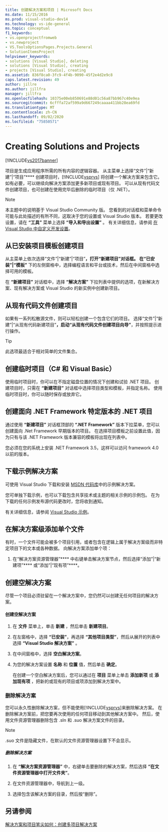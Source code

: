 ```yaml
---
title: 创建解决方案和项目 | Microsoft Docs
ms.date: 11/15/2016
ms.prod: visual-studio-dev14
ms.technology: vs-ide-general
ms.topic: conceptual
f1_keywords:
- vs.openprojectfromweb
- vs.newproject
- VS.ToolsOptionsPages.Projects.General
- SolutionItemsProject
helpviewer_keywords:
- solutions [Visual Studio], deleting
- solutions [Visual Studio], creating
- projects [Visual Studio], creating
ms.assetid: 836f8ca0-3fc9-4f4b-9090-45f2e4d2e9c8
caps.latest.revision: 49
author: jillre
ms.author: jillfra
manager: jillfra
ms.openlocfilehash: 10375e00eb850691e88d01c56a87bb967c40e9ea
ms.sourcegitcommit: 6cfffa72af599a9d667249caaaa411bb28ea69fd
ms.translationtype: MT
ms.contentlocale: zh-CN
ms.lasthandoff: 09/02/2020
ms.locfileid: "75850571"
---
```

# <a name="creating-solutions-and-projects"></a>Creating Solutions and Projects
[!INCLUDE[vs2017banner](../includes/vs2017banner.md)]

项目是生成应用程序所需的所有内容的逻辑容器。 从主菜单上选择“文件”|“新建”|“项目”**** 创建项目时，[!INCLUDE[vsprvs](../includes/vsprvs-md.md)] 将创建一个解决方案来包含它。 如有必要，可以继续向解决方案添加更多新项目或现有项目。 可以从现有代码文件创建项目，也可创建在使用完毕后删除的临时项目（仅 .NET）。

> [!NOTE]
> 本主题中的说明基于 Visual Studio Community 版。 您看到的对话框和菜单命令可能与此处描述的有所不同，这取决于您的设置或 Visual Studio 版本。 若要更改设置，请在 **“工具”** 菜单上选择 **“导入和导出设置”** 。 有关详细信息，请参阅 [在 Visual Studio 中自定义开发设置](https://msdn.microsoft.com/22c4debb-4e31-47a8-8f19-16f328d7dcd3)。

## <a name="create-a-project-from-an-installed-project-template"></a>从已安装项目模板创建项目
 从主菜单上依次选择“文件”|“新建”|“项目”****，打开“新建项目”对话框。 在“已安装”|“模板”**** 下的左侧窗格中，选择编程语言和平台或技术，然后在中间窗格中选择可用的模板。

 在 **“新建项目”** 对话框中，选择 **“解决方案”** 下拉列表中提供的选项，在新解决方案、现有解决方案或 Visual Studio 的新实例中创建新项目。

## <a name="create-a-project-from-existing-code-files"></a>从现有代码文件创建项目
 如果有一系列松散源文件，则可以轻松创建一个包含它们的项目。 选择“文件”|“新建”|“从现有代码新建项目”****，启动“从现有代码文件创建项目向导”****，并按照提示进行操作。

> [!TIP]
> 此选项最适合于相对简单的文件集合。

## <a name="create-a-temporary-project-c-and-visual-basic"></a>创建临时项目（C# 和 Visual Basic）
 使用临时项目时，你可以在不指定磁盘位置的情况下创建和试验 .NET 项目。 创建项目时，只需在 **“新建项目”** 对话框中选择项目类型和模板，并指定名称。 使用临时项目时，你可以随时保存或放弃它。

## <a name="create-a-net-project-that-targets-a-specific-version-of-the-net-framework"></a>创建面向 .NET Framework 特定版本的 .NET 项目
 通过使用 **“新建项目”** 对话框顶部的 **“.NET Framework”** 版本下拉菜单，您可以创建面向 .Net Framework 早期版本的项目。 在选择项目模板之前设置此值，因为只有与该 .NET Framework 版本兼容的模板将出现在列表中。

 您必须在您的系统上安装 .NET Framework 3.5，这样可以访问 framework 4.0 以前的版本。

## <a name="downloading-sample-solutions"></a>下载示例解决方案
 可使用 Visual Studio 下载和安装 [MSDN 代码库](https://code.msdn.microsoft.com/)中的示例解决方案。

 您可单独下载示例，也可以下载包含共享技术或主题的相关示例的示例包。 在为下载的任何示例发布源代码更改时，您将收到通知。

 有关详细信息，请参阅 [Visual Studio 示例](../ide/visual-studio-samples.md)。

## <a name="adding-single-files-at-the-solution-level"></a>在解决方案级添加单个文件
 有时，一个文件可能会被多个项目引用，或者包含在逻辑上属于解决方案级而非特定项目下的文本或各种数据。  向解决方案添加单个项：

1. 在“解决方案资源管理器”**** 中右键单击解决方案节点，然后选择“添加”|“新建项”**** 或“添加”|“现有项”****。

## <a name="creating-empty-solutions"></a>创建空解决方案
 尽管一个项目必须驻留在一个解决方案中，您仍然可以创建无任何项目的解决方案。

#### <a name="to-create-an-empty-solution"></a>创建空解决方案

1. 在 **文件** 菜单上，单击 **新建** ，然后单击 **新建项目**。

2. 在左窗格中，选择 **“已安装”**，再选择 **“其他项目类型”**，然后从展开的列表中选择 **“Visual Studio 解决方案”** 。

3. 在中间窗格中，选择 **空白解决方案**。

4. 为您的解决方案设置 **名称** 和 **位置** 值，然后单击 **确定**。

   在创建一个空白解决方案后，您可以通过在 **项目** 菜单上单击 **添加新项** 或 **添加现有项** ，把新的或现有的项目或项添加到解决方案中。

### <a name="deleting-solutions"></a>删除解决方案
 您可以永久性删除解决方案，但不能使用[!INCLUDE[vsprvs](../includes/vsprvs-md.md)]来删除解决方案。 在删除解决方案前，把您要再次使用的任何项目移动到其他解决方案中。 然后，使用文件资源管理器删除包含 .sln 和 .suo 解决方案文件的目录。

> [!NOTE]
> .suo 文件是隐藏文件，在默认的文件资源管理器设置下不会显示。

##### <a name="to-delete-a-solution"></a>删除解决方案

1. 在 **“解决方案资源管理器”** 中，右键单击要删除的解决方案，然后选择 **“在文件资源管理器中打开文件夹”**。

2. 在文件资源管理器中，导航到上一级。

3. 选择包含该解决方案的目录，然后按“删除”。

## <a name="see-also"></a>另请参阅
 [解决方案和项目](../ide/solutions-and-projects-in-visual-studio.md)[笔尖如何：创建多项目解决方案](https://msdn.microsoft.com/02ecd6dd-0114-46fe-b335-ba9c5e3020d6)
